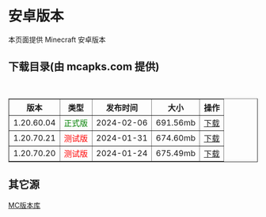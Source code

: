 # 安卓版本
本页面提供 Minecraft 安卓版本

## 下载目录(由 mcapks.com 提供)
<table border="1">
  <thead>
    <tr>
      <th>版本</th>
      <th>类型</th>
      <th>发布时间</th>
      <th>大小</th>
      <th>操作</th>
    </tr>
  </thead>
  <tbody>
    <tr>
      <td>1.20.60.04</td>
      <td style="color:green;">正式版</td>
      <td>2024-02-06</td>
      <td>691.56mb</td>
      <td><a href="https://minecraft.sn-m.xyz/bedrock/Android/1.20.60.04.html">下载</a></td>
    </tr>
    <tr>
      <td>1.20.70.21</td>
      <td style="color:red;">测试版</td>
      <td>2024-01-31</td>
      <td>674.60mb</td>
      <td><a href="https://minecraft.sn-m.xyz/bedrock/Android/1.20.70.21.html">下载</a></td>
    </tr>
    <tr>
      <td>1.20.70.20</td>
      <td style="color:red;">测试版</td>
      <td>2024-01-24</td>
      <td>675.49mb</td>
      <td><a href="https://minecraft.sn-m.xyz/bedrock/Android/1.20.70.20.html">下载</a></td>
    </tr>
  </tbody>
</table>

## 其它源
<a href="https://bbk.endyun.ltd/download" target="_blank">MC版本库</a>